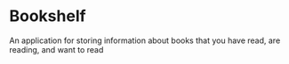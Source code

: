 # Bookshelf
An application for storing information about books that you have read, are reading, and want to read
